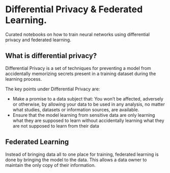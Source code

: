 # Differential Privacy & Federated Learning.
Curated notebooks on how to train neural networks using differential privacy and federated learning.

## What is differential privacy?
Differential Privacy is a set of techniques for
preventing a model from accidentally memorizing secrets present
in a training dataset during the learning process.

The key points under Differential Privacy are:

* Make a promise to a data subject that: You won’t be affected,
  adversely or otherwise, by allowing your data to be used in any analysis,
  no matter what studies, datasets or information sources, are available.
* Ensure that the model learning from sensitive data are only learning what they are
  supposed to learn without accidentally learning what they are not supposed to learn from their data

## Federated Learning
Instead of bringing data all to one place for training,
federated learning is done by bringing the model to the data.
This allows a data owner to maintain the only copy of their information.



